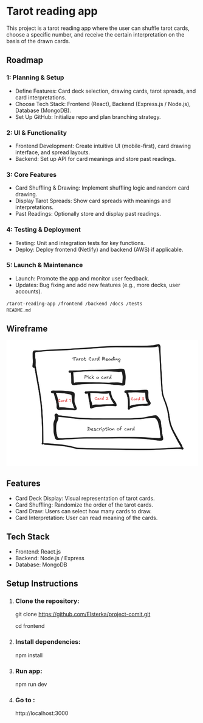 <h1>Tarot reading app</h1>
<p>This project is a tarot reading app where the user can shuffle tarot cards, choose a specific number, and receive the certain interpretation on the basis of the drawn cards. </p>

<h2>Roadmap</h2>

<h3>1: Planning & Setup</h3>
<ul>
  <li>Define Features: Card deck selection, drawing cards, tarot spreads, and card interpretations.</li>
<li>Choose Tech Stack: Frontend (React), Backend (Express.js / Node.js), Database (MongoDB).</li>
<li>Set Up GitHub: Initialize repo and plan branching strategy.</li>
 </ul>
 
  <h3>2: UI & Functionality</h3>
<ul>
  <li>Frontend Development: Create intuitive UI (mobile-first), card drawing interface, and spread layouts.</li>
<li>Backend: Set up API for card meanings and store past readings.</li>
</ul>
 <h3>3: Core Features</h3>
 <ul>
<li>Card Shuffling & Drawing: Implement shuffling logic and random card drawing.</li>
<li>Display Tarot Spreads: Show card spreads with meanings and interpretations.</li>
<li>Past Readings: Optionally store and display past readings.</li>
</ul>
  <h3>4: Testing & Deployment</h3>
  <ul>
<li>Testing: Unit and integration tests for key functions.</li>
<li>Deploy: Deploy frontend (Netlify) and backend (AWS) if applicable.</li>
</ul>
 <h3>5: Launch & Maintenance</h3>
 <ul>
<li>Launch: Promote the app and monitor user feedback.</li>
<li>Updates: Bug fixing and add new features (e.g., more decks, user accounts).</li>
</ul>

<code>/tarot-reading-app
  /frontend
  /backend
  /docs
  /tests
  README.md</code>

<h2>Wireframe</h2>
<img src="https://raw.githubusercontent.com/Elsterka/project-comit/refs/heads/main/Wireframe.png" alt="Wireframe for Tarot reading app">

<h2>Features</h2>
<ul>
  <li>Card Deck Display: Visual representation of tarot cards.</li>
<li>Card Shuffling: Randomize the order of the tarot cards. </li>
<li>Card Draw: Users can select how many cards to draw. </li>
<li>Card Interpretation: User can read meaning of the cards. </li>
  </ul>

  
<h2>Tech Stack</h2>
<ul>
<li>Frontend: React.js </li>
<li>Backend: Node.js  / Express </li>
<li>Database: MongoDB </li>  
</ul>

<h2>Setup Instructions</h2>
<ol>
<li> <h3>Clone the repository: </h3> </li>

git clone https://github.com/Elsterka/project-comit.git
<p> cd frontend </p>

<li> <h3> Install dependencies:</h3> </li>
<p>npm install </p>

<li> <h3> Run app: </h3> </li>
<p>npm run dev </p>

<li> <h3> Go to :</h3> </li> 
<p>http://localhost:3000 </p>
</ol>
